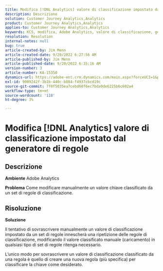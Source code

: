 ```yaml
---
title: Modifica [!DNL Analytics] valore di classificazione impostato dal generatore di regole
description: Descrizione
solution: Customer Journey Analytics,Analytics
product: Customer Journey Analytics,Analytics
applies-to: Customer Journey Analytics,Analytics
keywords: KCS, modifica, Adobe Analytics, valore di classificazione, generatore di regole di classificazione, caricamento manuale dei file di classificazione
resolution: Resolution
internal-notes: null
bug: true
article-created-by: Jim Menn
article-created-date: 9/20/2022 6:27:56 AM
article-published-by: Jim Menn
article-published-date: 9/20/2022 6:35:16 AM
version-number: 3
article-number: KA-15350
dynamics-url: https://adobe-ent.crm.dynamics.com/main.aspx?forceUCI=1&pagetype=entityrecord&etn=knowledgearticle&id=9752335a-ad38-ed11-9db1-0022480866ad
exl-id: 9009242f-3b1b-440c-b884-f4937cbcd19c
source-git-commit: 7f0f5035ea7cebd60f6ec7bda9de6225b6c602a4
workflow-type: tm+mt
source-wordcount: '118'
ht-degree: 3%

---
```


# Modifica [!DNL Analytics] valore di classificazione impostato dal generatore di regole

## Descrizione


<b>Ambiente</b>
Adobe Analytics

<b>Problema</b>
Come modificare manualmente un valore chiave classificato da un set di regole di classificazione.


## Risoluzione


<b>Soluzione</b>

Il tentativo di sovrascrivere manualmente un valore di classificazione impostato da un set di regole innescherà una ripetizione delle regole di classificazione, modificando il valore classificato manuale (caricamento) in qualsiasi tipo di set di regole ritenga necessario.

L’unico modo per sovrascrivere un valore di classificazione classificato da una regola è quello di creare una nuova regola (più specifica) per classificare la chiave come desiderato.
